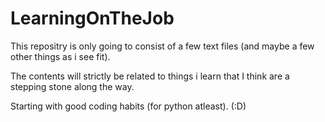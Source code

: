 # LearningOnTheJob

This repositry is only going to consist of a few text files (and maybe a few other things as i see fit).

The contents will strictly be related to things i learn that I think are a stepping stone along the way.

Starting with good coding habits (for python atleast). (:D) 
